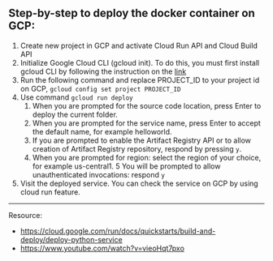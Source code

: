## Step-by-step to deploy the docker container on GCP:
1. Create new project in GCP and activate Cloud Run API and Cloud Build API
2. Initialize Google Cloud CLI (gcloud init). To do this, you must first install gcloud CLI by following the instruction on the [link](https://cloud.google.com/sdk/docs/install)
3. Run the following command and replace PROJECT_ID to your project id on GCP, `gcloud config set project PROJECT_ID`
4. Use command `gcloud run deploy`
    1. When you are prompted for the source code location, press Enter to deploy the current folder.
    2. When you are prompted for the service name, press Enter to accept the default name, for example helloworld.
    3. If you are prompted to enable the Artifact Registry API or to allow creation of Artifact Registry repository, respond by pressing `y`.
    4. When you are prompted for region: select the region of your choice, for example us-central1.
    5 You will be prompted to allow unauthenticated invocations: respond `y`
5. Visit the deployed service. You can check the service on GCP by using cloud run feature.
---
Resource:
- https://cloud.google.com/run/docs/quickstarts/build-and-deploy/deploy-python-service
- https://www.youtube.com/watch?v=vieoHqt7pxo 
